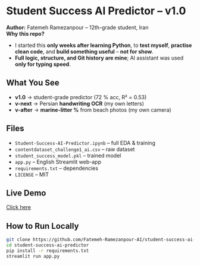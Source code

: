 # Student Success AI Predictor – v1.0

**Author:** Fatemeh Ramezanpour – 12th-grade student, Iran  
**Why this repo?**  
- I started this **only weeks after learning Python**, to **test myself**, **practise clean code**, and **build something useful** – **not for show**.  
- **Full logic, structure, and Git history are mine**; AI assistant was used **only for typing speed**.  

## What You See
- **v1.0** → student-grade predictor (72 % acc, R² = 0.53)
- **v-next** → Persian **handwriting OCR** (my own letters)
- **v-after** → **marine-litter %** from beach photos (my own camera)

## Files
- `Student-Success-AI-Predictor.ipynb` – full EDA & training
- `contentdataset_challenge1_ai.csv` – raw dataset
- `student_success_model.pkl` – trained model
- `app.py` – English Streamlit web-app
- `requirements.txt` – dependencies
- `LICENSE` – MIT

## Live Demo
[Click here](https://share.streamlit.io/Fatemeh-Ramezanpour-AI/student-success-ai-predictor/main/app.py)

## How to Run Locally
```bash
git clone https://github.com/Fatemeh-Ramezanpour-AI/student-success-ai-predictor.git
cd student-success-ai-predictor
pip install -r requirements.txt
streamlit run app.py
